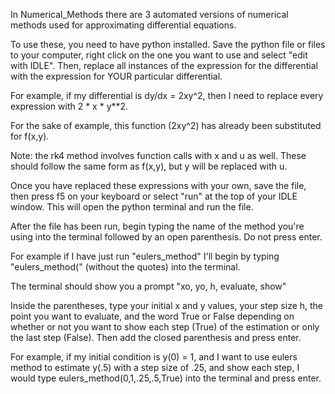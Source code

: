 In Numerical_Methods there are 3 automated versions of numerical methods used for approximating differential equations. 

To use these, you need to have python installed. Save the python file or files to your computer, right click on the one you want to use and select "edit with IDLE". Then, replace all instances of the expression for the differential with the expression for YOUR particular differential.

For example, if my differential is dy/dx = 2xy^2, then I need to replace every expression with 2 * x * y**2.

For the sake of example, this function (2xy^2) has already been substituted for f(x,y).

Note: the rk4 method involves function calls with x and u as well. These should follow the same form as f(x,y), but y will be replaced with u.

Once you have replaced these expressions with your own, save the file, then press f5 on your keyboard or select "run" at the top of your IDLE window. This will open the python terminal and run the file.

After the file has been run, begin typing the name of the method you're using into the terminal followed by an open parenthesis. Do not press enter.

For example if I have just run "eulers_method" I'll begin by typing "eulers_method(" (without the quotes) into the terminal. 

The terminal should show you a prompt "xo, yo, h, evaluate, show"

Inside the parentheses, type your initial x and y values, your step size h, the point you want to evaluate, and the word True or False depending on whether or not you want to show each step (True) of the estimation or only the last step (False). Then add the closed parenthesis and press enter.

For example, if my initial condition is y(0) = 1, and I want to use eulers method to estimate y(.5) with a step size of .25, and show each step, I would type eulers_method(0,1,.25,.5,True) into the terminal and press enter.
